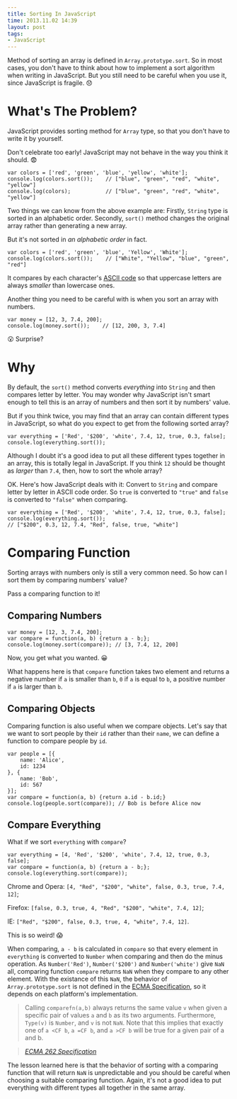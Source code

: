 ```yaml
---
title: Sorting In JavaScript
time: 2013.11.02 14:39
layout: post
tags:
- JavaScript
---
```


Method of sorting an array is defined in `Array.prototype.sort`. So in most cases, you don't have to think about how to implement a sort algorithm when writing in JavaScript. But you still need to be careful when you use it, since JavaScript is fragile. :disappointed:

# What's The Problem?

JavaScript provides sorting method for `Array` type, so that you don't have to write it by yourself.

Don't celebrate too early! JavaScript may not behave in the way you think it should. :fearful:

    var colors = ['red', 'green', 'blue', 'yellow', 'white'];
    console.log(colors.sort());    // ["blue", "green", "red", "white", "yellow"]
    console.log(colors);           // ["blue", "green", "red", "white", "yellow"]

Two things we can know from the above example are: Firstly, `String` type is sorted in an alphabetic order. Secondly, `sort()` method changes the original array rather than generating a new array.

But it's not sorted in *an alphabetic order* in fact.

    var colors = ['red', 'green', 'blue', 'Yellow', 'White'];
    console.log(colors.sort());    // ["White", "Yellow", "blue", "green", "red"]
    
It compares by each character's <a href="http://www.asciitable.com/" target="_blank">ASCII code</a> so that uppercase letters are always *smaller* than lowercase ones.

Another thing you need to be careful with is when you sort an array with numbers.

    var money = [12, 3, 7.4, 200];
    console.log(money.sort());    // [12, 200, 3, 7.4]
    
:open_mouth: Surprise?

# Why

By default, the `sort()` method converts *everything* into `String` and then compares letter by letter. You may wonder why JavaScript isn't smart enough to tell this is an array of numbers and then sort it by numbers' value.

But if you think twice, you may find that an array can contain different types in JavaScript, so what do you expect to get from the following sorted array?

    var everything = ['Red', '$200', 'white', 7.4, 12, true, 0.3, false];
    console.log(everything.sort());
    
Although I doubt it's a good idea to put all these different types together in an array, this is totally legal in JavaScript. If you think `12` should be thought as *larger* than `7.4`, then, how to sort the whole array?

OK. Here's how JavaScript deals with it: Convert to `String` and compare letter by letter in ASCII code order. So `true` is converted to `"true"` and `false` is converted to `"false"` when comparing.

    var everything = ['Red', '$200', 'white', 7.4, 12, true, 0.3, false];
    console.log(everything.sort()); 
    // ["$200", 0.3, 12, 7.4, "Red", false, true, "white"]
    
# Comparing Function

Sorting arrays with numbers only is still a very common need. So how can I sort them by comparing numbers' value?

Pass a comparing function to it!

## Comparing Numbers

    var money = [12, 3, 7.4, 200];
    var compare = function(a, b) {return a - b;};
    console.log(money.sort(compare)); // [3, 7.4, 12, 200]
    
Now, you get what you wanted. :grinning: 

What happens here is that `compare` function takes two element and returns a negative number if `a` is smaller than `b`, `0` if `a` is equal to `b`, a positive number if `a` is larger than `b`.

## Comparing Objects

Comparing function is also useful when we compare objects. Let's say that we want to sort people by their `id` rather than their `name`, we can define a function to compare people by `id`.

    var people = [{
        name: 'Alice',
        id: 1234
    }, {
        name: 'Bob',
        id: 567
    }];
    var compare = function(a, b) {return a.id - b.id;}
    console.log(people.sort(compare)); // Bob is before Alice now
    
## Compare Everything

What if we sort `everything` with `compare`?

    var everything = [4, 'Red', '$200', 'white', 7.4, 12, true, 0.3, false];
    var compare = function(a, b) {return a - b;};
    console.log(everything.sort(compare)); 
    
Chrome and Opera: `[4, "Red", "$200", "white", false, 0.3, true, 7.4, 12]`; 

Firefox: `[false, 0.3, true, 4, "Red", "$200", "white", 7.4, 12]`; 

IE: `["Red", "$200", false, 0.3, true, 4, "white", 7.4, 12]`.

This is so weird! :scream:

When comparing, `a - b` is calculated in `compare` so that every element in `everything` is converted to `Number` when comparing and then do the minus operation. As `Number('Red')`, `Number('$200')` and `Number('white')` give `NaN` all, comparing function `compare` returns `NaN` when they compare to any other element. With the existance of this `NaN`, the behavior of `Array.prototype.sort` is not defined in the <a href="http://www.ecma-international.org/ecma-262/5.1/#sec-15.4.4.11" target="_blank">ECMA Specification</a>, so it depends on each platform's implementation.

> Calling `comparefn(a,b)` always returns the same value `v` when given a specific pair of values `a` and `b` as its two arguments. Furthermore, `Type(v)` is `Number`, and `v` is not `NaN`. Note that this implies that exactly one of `a <CF b`, `a =CF b`, and `a >CF b` will be true for a given pair of a and b.

> <a href="http://www.ecma-international.org/ecma-262/5.1/#sec-15.4.4.11" target="_blank">*ECMA 262 Specification*</a>

The lesson learned here is that the behavior of sorting with a comparing function that will return `NaN` is unpredictable and you should be careful when choosing a suitable comparing function. Again, it's not a good idea to put everything with different types all together in the same array.
